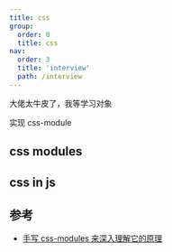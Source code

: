 ```yaml
---
title: css
group:
  order: 0
  title: css
nav:
  order: 3
  title: 'interview'
  path: /interview
---
```


大佬太牛皮了，我等学习对象

实现 css-module

## css modules

## css in js

## 参考

- [手写 css-modules 来深入理解它的原理](https://mp.weixin.qq.com/s/CX-LC014iZ4vpTko59Sf7A)
